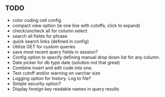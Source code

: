 ## TODO
- color coding cell config
- compact view option (ie one line with cutoffs, click to expand)
- check/uncheck all for column select
- search all fields for phrase
- quick search links (defined in config)
- Utilize GET for custom queries
- save most recent query fields in session?
- Config option to specify defining manual drop down list for any column.
- Date picker for db type date (solution not that great)
- Combine insert and edit code into one.
- Text cutoff and/or warning on varchar size
- Logging option for history.  Log to file?
- Simple security option?
- Display foreign key readable names in query results
